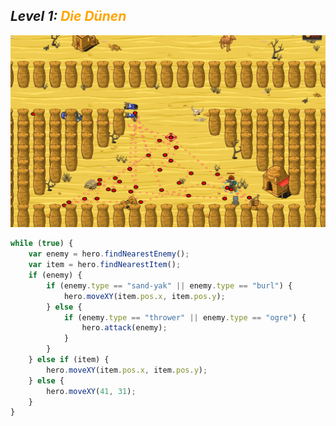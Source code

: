 ## ***Level 1:***  <span style="color: orange">***Die Dünen***



![MyImage](<Welt 3 Level 1.png>)

```Javascript
while (true) {
    var enemy = hero.findNearestEnemy();
    var item = hero.findNearestItem();
    if (enemy) {
        if (enemy.type == "sand-yak" || enemy.type == "burl") {
            hero.moveXY(item.pos.x, item.pos.y);
        } else {
            if (enemy.type == "thrower" || enemy.type == "ogre") {
                hero.attack(enemy);
            }
        }
    } else if (item) {
        hero.moveXY(item.pos.x, item.pos.y);
    } else {
        hero.moveXY(41, 31);
    }
}
```